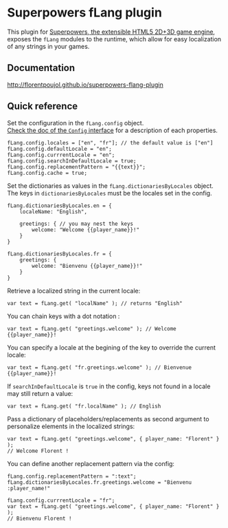 # Superpowers fLang plugin

This plugin for [Superpowers, the extensible HTML5 2D+3D game engine](http://sparklinlabs.com), exposes the `fLang` modules to the runtime, which allow for easy localization of any strings in your games.

## Documentation

http://florentpoujol.github.io/superpowers-flang-plugin

## Quick reference

Set the configuration in the `fLang.config` object.   
[Check the doc of the `Config` interface](http://florentpoujol.github.io/superpowers-flang-plugin/interfaces/flang.config.html) for a description of each properties.

    fLang.config.locales = ["en", "fr"]; // the default value is ["en"]
    fLang.config.defaultLocale = "en";
    fLang.config.currrentLocale = "en";
    fLang.config.searchInDefaultLocale = true;
    fLang.config.replacementPattern = "{{text}}";
    fLang.config.cache = true;

Set the dictionaries as values in the `fLang.dictionariesByLocales` object.  
The keys in `dictionariesByLocales` must be the locales set in the config.
    
    fLang.dictionariesByLocales.en = {
        localeName: "English",
 
        greetings: { // you may nest the keys
            welcome: "Welcome {{player_name}}!"
        }
    }

    fLang.dictionariesByLocales.fr = {
        greetings: {
            welcome: "Bienvenu {{player_name}}!"
        }
    }

Retrieve a localized string in the current locale:
    
    var text = fLang.get( "localName" ); // returns "English"

You can chain keys with a dot notation :

    var text = fLang.get( "greetings.welcome" ); // Welcome {{player_name}}!

You can specify a locale at the begining of the key to override the current locale:

    var text = fLang.get( "fr.greetings.welcome" ); // Bienvenue {{player_name}}!

If `searchInDefaultLocale` is `true` in the config, keys not found in a locale may still return a value:

    var text = fLang.get( "fr.localName" ); // English

Pass a dictionary of placeholders/replacements as second argument to personalize elements in the localized strings:
    
    var text = fLang.get( "greetings.welcome", { player_name: "Florent" } );
    // Welcome Florent !

You can define another replacement pattern via the config:

    fLang.config.replacementPattern = ":text";
    fLang.dictionariesByLocales.fr.greetings.welcome = "Bienvenu :player_name!"

    fLang.config.currrentLocale = "fr";
    var text = fLang.get( "greetings.welcome", { player_name: "Florent" } ); 
    // Bienvenu Florent !
